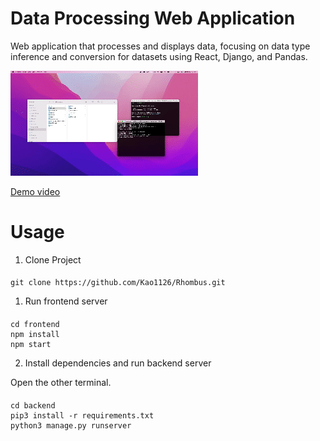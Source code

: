 # Data Processing Web Application

Web application that processes and displays data, focusing on data type inference and conversion for datasets using React, Django, and Pandas.

[![Demo](demo.gif)](https://youtu.be/InufhGqYQFA?si=-09KDZokp-ieE0lk)

[Demo video](https://youtu.be/InufhGqYQFA?si=-09KDZokp-ieE0lk)

# Usage

1. Clone Project

####

    git clone https://github.com/Kao1126/Rhombus.git

1. Run frontend server

####

    cd frontend
    npm install
    npm start

2. Install dependencies and run backend server

Open the other terminal.

####

    cd backend
    pip3 install -r requirements.txt
    python3 manage.py runserver
